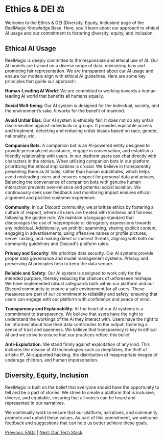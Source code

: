 # Ethics & DEI ⚖️

Welcome to the Ethics & DEI (Diversity, Equity, Inclusion) page of the ReelMagic Knowledge Base. Here, you'll learn about our approach to ethical AI usage and our commitment to fostering diversity, equity, and inclusion.

## Ethical AI Usage

ReelMagic is deeply committed to the responsible and ethical use of AI. Our AI models are trained on a diverse range of data, minimizing bias and promoting fair representation. We are transparent about our AI usage and ensure our models align with ethical AI guidelines. Here are some key principles that guide our approach:

**Human-Leading AI World**: We are committed to working towards a human-leading AI world that benefits all humans equally.

**Social Well-being**: Our AI system is designed for the individual, society, and the environment’s sake. It works for the benefit of mankind.

**Avoid Unfair Bias**: Our AI system is ethically fair. It does not do any unfair discrimination against individuals or groups. It provides equitable access and treatment, detecting and reducing unfair biases based on race, gender, nationality, etc.

**Companion Bots**: A companion bot is an AI-powered entity designed to provide personalized assistance, engage in conversation, and establish a friendly relationship with users. In our platform users can chat directly with characters in the stories. When utilizing companion bots in our platform, prioritizing the ethical implications is crucial. We believe in transparently presenting them as AI tools, rather than human substitutes, which helps avoid misleading users and ensures respect for personal data and privacy. Balancing the convenience of companion bots with genuine human interaction prevents over-reliance and potential social isolation. We continuously seek user feedback and monitoring impact ensures ethical alignment and positive customer experience. 

**Community**: In our Discord community, we prioritize ethics by fostering a culture of respect, where all users are treated with kindness and fairness, following the golden rule. We maintain a language standard that discourages the use of inappropriate or derogatory expressions towards any individual. Additionally, we prohibit spamming, sharing explicit content, engaging in advertisements, using offensive names or profile pictures, server raiding, and making direct or indirect threats, aligning with both our community guidelines and Discord's platform rules.

**Privacy and Security**: We prioritize data security. Our AI systems provide proper data governance and model management systems. Privacy and preserving AI principles help to keep the data secure.

**Reliable and Safety**: Our AI system is designed to work only for the intended purpose, thereby reducing the chances of unforeseen mishaps. We have implemented robust safeguards both within our platform and our Discord community to ensure a safe environment for all users. These measures are part of our commitment to reliability and safety, ensuring that users can engage with our platform with confidence and peace of mind.

**Transparency and Explainability**: At the heart of our AI systems is a commitment to transparency. We believe that users have the right to understand the workings of the AI they interact with. Users have the right to be informed about how their data contributes to the output, fostering a sense of trust and openness. We believe that transparency is key to ethical AI and we strive to ensure that our practices reflect this belief.

**Anti-Exploitation**: We stand firmly against exploitation of any kind. This includes the misuse of AI technologies such as deepfakes, the theft of artistic IP, AI-supported hacking, the distribution of inappropriate images of underage children, and human impersonation.

## Diversity, Equity, Inclusion

ReelMagic is built on the belief that everyone should have the opportunity to tell and be a part of stories. We strive to create a platform that is inclusive, diverse, and equitable, ensuring that all voices can be heard and represented in our narratives.

We continually work to ensure that our platform, narratives, and community promote and uphold these values. As part of this commitment, we welcome feedback and suggestions that can help us better achieve these goals.

[Previous: FAQs](https://github.com/rushtix/reelmagic/blob/main/docs/faq.md) | [Next: Our Tech Stack](https://github.com/rushtix/reelmagic/blob/main/docs/tech-stack.md)
